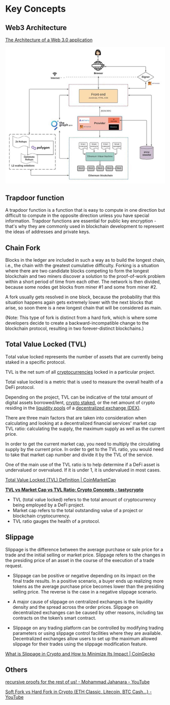 # Key Concepts

## Web3 Architecture

[The Architecture of a Web 3.0 application](https://www.preethikasireddy.com/post/the-architecture-of-a-web-3-0-application)

![Web3 Architecture](../media/Pasted%20image%2020230316210821.jpg)

## Trapdoor function

A trapdoor function is a function that is easy to compute in one direction but difficult to compute in the opposite direction unless you have special information. Trapdoor functions are essential for public key encryption - that's why they are commonly used in blockchain development to represent the ideas of addresses and private keys.

## Chain Fork

Blocks in the ledger are included in such a way as to build the longest chain, i.e., the chain with the greatest cumulative difficulty. Forking is a situation where there are two candidate blocks competing to form the longest blockchain and two miners discover a solution to the proof-of-work problem within a short period of time from each other. The network is then divided, because some nodes get blocks from miner #1 and some from miner #2.

A fork usually gets resolved in one block, because the probability that this situation happens again gets extremely lower with the next blocks that arise, so soon there is a new longest chain that will be considered as main.

(Note: This type of fork is distinct from a hard fork, which is where some developers decide to create a backward-incompatible change to the blockchain protocol, resulting in two forever-distinct blockchains.)

## Total Value Locked (TVL)

Тotal value locked represents the number of assets that are currently being staked in a specific protocol.

TVL is the net sum of all [cryptocurrencies](https://www.tastycrypto.com/blog/cryptocurrency-for-beginners) locked in a particular project.

Total value locked is a metric that is used to measure the overall health of a DeFi protocol.

Depending on the project, TVL can be indicative of the total amount of digital assets borrowed/lent, [crypto staked](https://www.tastycrypto.com/blog/staking-crypto), or the net amount of crypto residing in the [liquidity pools](https://www.tastycrypto.com/blog/liquidity-pools) of a [decentralized exchange (DEX)](https://www.tastycrypto.com/blog/decentralized-crypto-exchange-explained).

There are three main factors that are taken into consideration when calculating and looking at a decentralized financial services' market cap TVL ratio: calculating the supply, the maximum supply as well as the current price.

In order to get the current market cap, you need to multiply the circulating supply by the current price. In order to get to the TVL ratio, you would need to take that market cap number and divide it by the TVL of the service.

One of the main use of the TVL ratio is to help determine if a DeFi asset is undervalued or overvalued. If it is under 1, it is undervalued in most cases.

[Total Value Locked (TVL) Definition | CoinMarketCap](https://coinmarketcap.com/alexandria/glossary/total-value-locked-tvl)

**[TVL vs Market Cap vs TVL Ratio: Crypto Concepts - tastycrypto](https://www.tastycrypto.com/blog/tvl-vs-market-cap)**

- TVL (total value locked) refers to the total amount of cryptocurrency being employed by a DeFi project.
- Market cap refers to the total outstanding value of a project or blockchain cryptocurrency.
- TVL ratio gauges the health of a protocol.

## Slippage

Slippage is the difference between the average purchase or sale price for a trade and the initial selling or market price. Slippage refers to the changes in the presiding price of an asset in the course of the execution of a trade request.

- Slippage can be positive or negative depending on its impact on the final trade results. In a positive scenario, a buyer ends up realizing more tokens as the average purchase price becomes lower than the presiding selling price. The reverse is the case in a negative slippage scenario.

- A major cause of slippage on centralized exchanges is the liquidity density and the spread across the order prices. Slippage on decentralized exchanges can be caused by other reasons, including tax contracts on the token’s smart contract.

- Slippage on any trading platform can be controlled by modifying trading parameters or using slippage control facilities where they are available. Decentralized exchanges allow users to set up the maximum allowed slippage for their trades using the slippage modification feature.

[What is Slippage in Crypto and How to Minimize Its Impact | CoinGecko](https://www.coingecko.com/learn/slippage-crypto)

## Others

[recursive proofs for the rest of us! - Mohammad Jahanara - YouTube](https://www.youtube.com/watch?v=qFKijOu4S4c)

[Soft Fork vs Hard Fork in Crypto (ETH Classic, Litecoin, BTC Cash...) - YouTube](https://www.youtube.com/watch?v=Bu1GcyyFZ7w)
